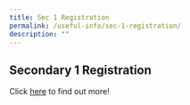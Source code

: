 ```yaml
---
title: Sec 1 Registration
permalink: /useful-info/sec-1-registration/
description: ""
---
```

## Secondary 1 Registration

Click [here](https://sites.google.com/moe.edu.sg/sec-1-registration/home) to find out more!